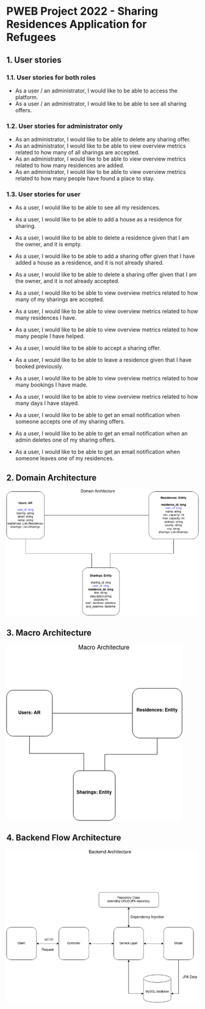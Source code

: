 # PWEB Project 2022 - Sharing Residences Application for Refugees

## 1. User stories

### 1.1. User stories for both roles
* As a user / an administrator, I would like to be able to access the platform.
* As a user / an administrator, I would like to be able to see all sharing offers.

### 1.2. User stories for administrator only
* As an administrator, I would like to be able to delete any sharing offer.
* As an administrator, I would like to be able to view overview metrics related to how many of all sharings are accepted.
* As an administrator, I would like to be able to view overview metrics related to how many residences are added.
* As an administrator, I would like to be able to view overview metrics related to how many people have found a place to stay.

### 1.3. User stories for user
* As a user, I would like to be able to see all my residences.
* As a user, I would like to be able to add a house as a residence for sharing.
* As a user, I would like to be able to delete a residence given that I am the owner, and it is empty.
* As a user, I would like to be able to add a sharing offer given that I have added a house as a residence, and it is not already shared.
* As a user, I would like to be able to delete a sharing offer given that I am the owner, and it is not already accepted.
* As a user, I would like to be able to view overview metrics related to how many of my sharings are accepted.
* As a user, I would like to be able to view overview metrics related to how many residences I have.
* As a user, I would like to be able to view overview metrics related to how many people I have helped.


* As a user, I would like to be able to accept a sharing offer.
* As a user, I would like to be able to leave a residence given that I have booked previously.
* As a user, I would like to be able to view overview metrics related to how many bookings I have made.
* As a user, I would like to be able to view overview metrics related to how many days I have stayed.


* As a user, I would like to be able to get an email notification when someone accepts one of my sharing offers.
* As a user, I would like to be able to get an email notification when an admin deletes one of my sharing offers.
* As a user, I would like to be able to get an email notification when someone leaves one of my residences.

## 2. Domain Architecture
![alt text](data-schema.png)

## 3. Macro Architecture
![alt text](macro-architecture.png)

## 4. Backend Flow Architecture

![alt text](backend-flow-architecture.png)
